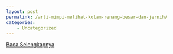 ```yaml
---
layout: post
permalink: /arti-mimpi-melihat-kolam-renang-besar-dan-jernih/
categories:
    - Uncategorized
---
```


[Baca Selengkapnya](/08)